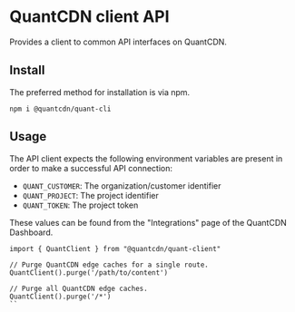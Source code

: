 # QuantCDN client API

Provides a client to common API interfaces on QuantCDN.

## Install

The preferred method for installation is via npm.

```
npm i @quantcdn/quant-cli
```

## Usage

The API client expects the following environment variables are present in order to make a successful API connection:
* `QUANT_CUSTOMER`: The organization/customer identifier
* `QUANT_PROJECT`: The project identifier
* `QUANT_TOKEN`: The project token

These values can be found from the "Integrations" page of the QuantCDN Dashboard.

```
import { QuantClient } from "@quantcdn/quant-client"

// Purge QuantCDN edge caches for a single route.
QuantClient().purge('/path/to/content')

// Purge all QuantCDN edge caches.
QuantClient().purge('/*')
``